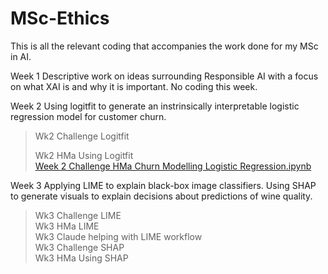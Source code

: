 # MSc-Ethics

This is all the relevant coding that accompanies the work done for my MSc in AI.

Week 1
Descriptive work on ideas surrounding Responsible AI with a focus on what XAI is and why it is important.
No coding this week.

Week 2
Using logitfit to generate an instrinsically interpretable logistic regression model for customer churn.

> Wk2 Challenge Logitfit
> 
> Wk2 HMa Using Logitfit\
> [Week 2 Challenge HMa Churn Modelling Logistic Regression.ipynb](https://github.com/user-attachments/files/23160782/Week.2.Challenge.HMa.Churn.Modelling.Logistic.Regression.ipynb)

Week 3
Applying LIME to explain black-box image classifiers.
Using SHAP to generate visuals to explain decisions about predictions of wine quality.

> Wk3 Challenge LIME\
> Wk3 HMa LIME\
> Wk3 Claude helping with LIME workflow\
> Wk3 Challenge SHAP\
> Wk3 HMa Using SHAP
